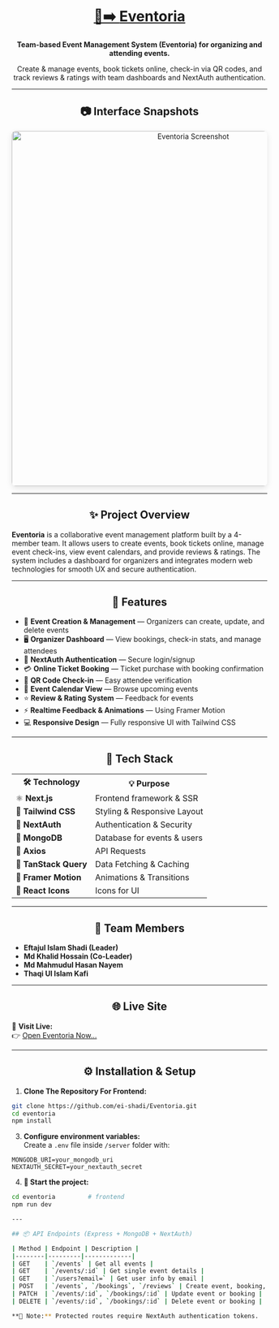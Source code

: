 
<div align="center">
  <h1>
    <a href="https://eventoria-live.netlify.app/" target="_blank" rel="noopener noreferrer">
      🎉➡️ <strong>Eventoria</strong>
    </a>
  </h1>
  <p><strong>Team-based Event Management System (Eventoria) for organizing and attending events.</strong></p>
  <p>Create & manage events, book tickets online, check-in via QR codes, and track reviews & ratings with team dashboards and NextAuth authentication.</p>
</div>

---

<h2 align="center">📷 Interface Snapshots</h2>

<div align="center">
  <img src="https://i.ibb.co/yourimage/Eventoria.png" alt="Eventoria Screenshot" width="700" style="border-radius: 8px; box-shadow: 0 4px 12px rgba(0,0,0,0.1);" />
</div>

---

<h2 align="center">✨ Project Overview</h2>

**Eventoria** is a collaborative event management platform built by a 4-member team. It allows users to create events, book tickets online, manage event check-ins, view event calendars, and provide reviews & ratings. The system includes a dashboard for organizers and integrates modern web technologies for smooth UX and secure authentication.  

---

<h2 align="center">🚀 Features</h2>

* 🎫 **Event Creation & Management** — Organizers can create, update, and delete events  
* 🖥️ **Organizer Dashboard** — View bookings, check-in stats, and manage attendees  
* 🔑 **NextAuth Authentication** — Secure login/signup  
* 💳 **Online Ticket Booking** — Ticket purchase with booking confirmation  
* 📱 **QR Code Check-in** — Easy attendee verification  
* 📅 **Event Calendar View** — Browse upcoming events  
* ⭐ **Review & Rating System** — Feedback for events  
* ⚡ **Realtime Feedback & Animations** — Using Framer Motion  
* 💻 **Responsive Design** — Fully responsive UI with Tailwind CSS  

---

<h2 align="center">🤖 Tech Stack</h2>

<table align="center">
  <tr>
    <th>🛠️ Technology</th>
    <th>💡 Purpose</th>
  </tr>
  <tr>
    <td>⚛ <strong>Next.js</strong></td>
    <td>Frontend framework & SSR</td>
  </tr>
  <tr>
    <td>🎨 <strong>Tailwind CSS</strong></td>
    <td>Styling & Responsive Layout</td>
  </tr>
  <tr>
    <td>🔐 <strong>NextAuth</strong></td>
    <td>Authentication & Security</td>
  </tr>
  <tr>
    <td>🍃 <strong>MongoDB</strong></td>
    <td>Database for events & users</td>
  </tr>
  <tr>
    <td>🧭 <strong>Axios</strong></td>
    <td>API Requests</td>
  </tr>
  <tr>
    <td>🧰 <strong>TanStack Query</strong></td>
    <td>Data Fetching & Caching</td>
  </tr>
  <tr>
    <td>🎯 <strong>Framer Motion</strong></td>
    <td>Animations & Transitions</td>
  </tr>
  <tr>
    <td>🎨 <strong>React Icons</strong></td>
    <td>Icons for UI</td>
  </tr>
</table>

---

<h2 align="center">👥 Team Members</h2>

- **Eftajul Islam Shadi (Leader)**  
- **Md Khalid Hossain (Co-Leader)**  
- **Md Mahmudul Hasan Nayem**  
- **Thaqi Ul Islam Kafi**   

---

<h2 align="center">🌐 Live Site</h2>

🎯 **Visit Live:**  
👉 <a href="https://eventoria-live.netlify.app/" target="_blank" rel="noopener noreferrer">Open Eventoria Now...</a>  

---

<h2 align="center">⚙️ Installation & Setup</h2>

1. **Clone The Repository For Frontend:**
```bash
git clone https://github.com/ei-shadi/Eventoria.git
cd eventoria
npm install
```

3. **Configure environment variables:**  
Create a `.env` file inside `/server` folder with:
```
MONGODB_URI=your_mongodb_uri
NEXTAUTH_SECRET=your_nextauth_secret
```

4. **👀 Start the project:**
```bash
cd eventoria         # frontend
npm run dev

---

## 📦 API Endpoints (Express + MongoDB + NextAuth)

| Method | Endpoint | Description |
|--------|---------|-------------|
| GET    | `/events` | Get all events |
| GET    | `/events/:id` | Get single event details |
| GET    | `/users?email=` | Get user info by email |
| POST   | `/events`, `/bookings`, `/reviews` | Create event, booking, or review |
| PATCH  | `/events/:id`, `/bookings/:id` | Update event or booking |
| DELETE | `/events/:id`, `/bookings/:id` | Delete event or booking |

**🔐 Note:** Protected routes require NextAuth authentication tokens.

